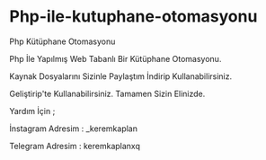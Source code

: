 # Php-ile-kutuphane-otomasyonu
Php Kütüphane Otomasyonu


Php İle Yapılmış Web Tabanlı Bir Kütüphane Otomasyonu.

Kaynak Dosyalarını Sizinle Paylaştım İndirip Kullanabilirsiniz.

Geliştirip'te Kullanabilirsiniz. Tamamen Sizin Elinizde.

Yardım İçin ;

İnstagram Adresim : _keremkaplan

Telegram Adresim : keremkaplanxq



